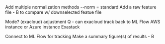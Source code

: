 Add multiple normalization methods
    --norm = standard
Add a raw feature file - B
    to compare w/ downselected featue file
    
Mode? (exacloud)
    adjustment
    Q - can exacloud track back to ML Flow
    AWS instance or Azure instance
    Exastack
    
Connect to ML Flow for tracking
Make a summary figure(s) of results - B